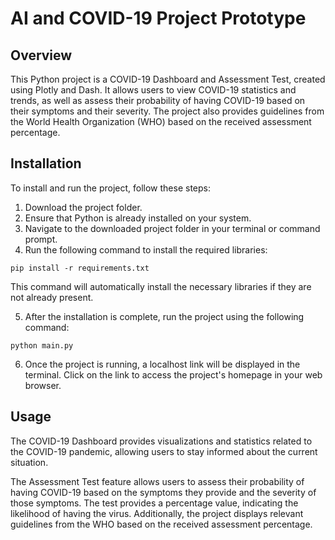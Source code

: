 # AI and COVID-19 Project Prototype

## Overview

This Python project is a COVID-19 Dashboard and Assessment Test, created using Plotly and Dash. It allows users to view COVID-19 statistics and trends, as well as assess their probability of having COVID-19 based on their symptoms and their severity. The project also provides guidelines from the World Health Organization (WHO) based on the received assessment percentage.

## Installation

To install and run the project, follow these steps:

1. Download the project folder.
2. Ensure that Python is already installed on your system.
3. Navigate to the downloaded project folder in your terminal or command prompt.
4. Run the following command to install the required libraries:
```
pip install -r requirements.txt
```
This command will automatically install the necessary libraries if they are not already present.

5. After the installation is complete, run the project using the following command:
```
python main.py
```
6. Once the project is running, a localhost link will be displayed in the terminal. Click on the link to access the project's homepage in your web browser.

## Usage

The COVID-19 Dashboard provides visualizations and statistics related to the COVID-19 pandemic, allowing users to stay informed about the current situation.

The Assessment Test feature allows users to assess their probability of having COVID-19 based on the symptoms they provide and the severity of those symptoms. The test provides a percentage value, indicating the likelihood of having the virus. Additionally, the project displays relevant guidelines from the WHO based on the received assessment percentage.